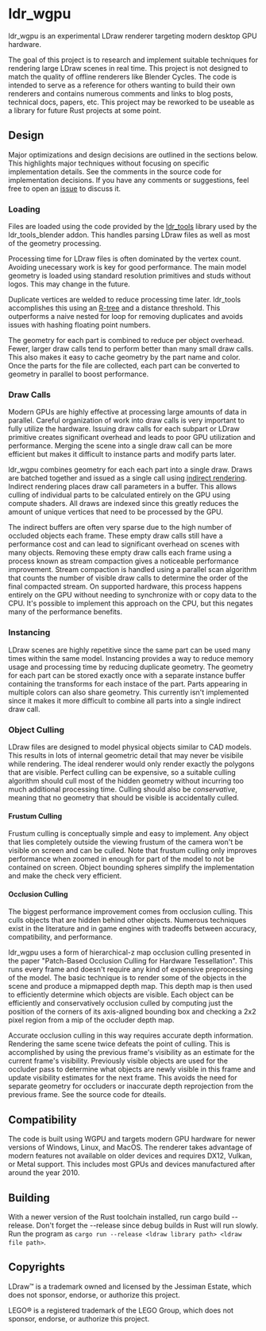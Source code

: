 # ldr_wgpu
ldr_wgpu is an experimental LDraw renderer targeting modern desktop GPU hardware.

The goal of this project is to research and implement suitable techniques for rendering large LDraw scenes in real time. This project is not designed to match the quality of offline renderers like Blender Cycles. The code is intended to serve as a reference for others wanting to build their own renderers and contains numerous comments and links to blog posts, technical docs, papers, etc. This project may be reworked to be useable as a library for future Rust projects at some point.

## Design
Major optimizations and design decisions are outlined in the sections below. This highlights major techniques without focusing on specific implementation details. See the comments in the source code for implementation decisions. If you have any comments or suggestions, feel free to open an [issue](https://github.com/ScanMountGoat/ldr_wgpu/issues) to discuss it.

### Loading
Files are loaded using the code provided by the [ldr_tools](https://github.com/ScanMountGoat/ldr_tools_blender) library used by the ldr_tools_blender addon. This handles parsing LDraw files as well as most of the geometry processing. 

Processing time for LDraw files is often dominated by the vertex count. Avoiding unecessary work is key for good performance. The main model geometry is loaded using standard resolution primitives and studs without logos. This may change in the future. 

Duplicate vertices are welded to reduce processing time later. ldr_tools accomplishes this using an [R-tree](https://en.wikipedia.org/wiki/R-tree) and a distance threshold. This outperforms a naive nested for loop for removing duplicates and avoids issues with hashing floating point numbers.

The geometry for each part is combined to reduce per object overhead. Fewer, larger draw calls tend to perform better than many small draw calls. This also makes it easy to cache geometry by the part name and color. Once the parts for the file are collected, each part can be converted to geometry in parallel to boost performance.

### Draw Calls
Modern GPUs are highly effective at processing large amounts of data in parallel. Careful organization of work into draw calls is very important to fully utilize the hardware. Issuing draw calls for each subpart or LDraw primitive creates significant overhead and leads to poor GPU utilization and performance. Merging the scene into a single draw call can be more efficient but makes it difficult to instance parts and modify parts later. 

ldr_wgpu combines geometry for each each part into a single draw. Draws are batched together and issued as a single call using [indirect rendering](https://www.khronos.org/opengl/wiki/Vertex_Rendering#Indirect_rendering). Indirect rendering places draw call parameters in a buffer. This allows culling of individual parts to be calculated entirely on the GPU using compute shaders. All draws are indexed since this greatly reduces the amount of unique vertices that need to be processed by the GPU.

The indirect buffers are often very sparse due to the high number of occluded objects each frame. These empty draw calls still have a performance cost and can lead to significant overhead on scenes with many objects. Removing these empty draw calls each frame using a process known as stream compaction gives a noticeable performance improvement. Stream compaction is handled using a parallel scan algorithm that counts the number of visible draw calls to determine the order of the final compacted stream. On supported hardware, this process happens entirely on the GPU without needing to synchronize with or copy data to the CPU. It's possible to implement this approach on the CPU, but this negates many of the performance benefits.

### Instancing
LDraw scenes are highly repetitive since the same part can be used many times within the same model. Instancing provides a way to reduce memory usage and processing time by reducing duplicate geometry. The geometry for each part can be stored exactly once with a separate instance buffer containing the transforms for each instace of the part. Parts appearing in multiple colors can also share geometry. This currently isn't implemented since it makes it more difficult to combine all parts into a single indirect draw call.

### Object Culling
LDraw files are designed to model physical objects similar to CAD models. This results in lots of internal geometric detail that may never be visibile while rendering. The ideal renderer would only render exactly the polygons that are visible. Perfect culling can be expensive, so a suitable culling algorithm should cull most of the hidden geometry without incurring too much additional processing time. Culling should also be *conservative*, meaning that no geometry that should be visible is accidentally culled.

#### Frustum Culling
Frustum culling is conceptually simple and easy to implement. Any object that lies completely outside the viewing frustum of the camera won't be visible on screen and can be culled. Note that frustum culling only improves performance when zoomed in enough for part of the model to not be contained on screen. Object bounding spheres simplify the implementation and make the check very efficient.

#### Occlusion Culling
The biggest performance improvement comes from occlusion culling. This culls objects that are hidden behind other objects. Numerous techniques exist in the literature and in game engines with tradeoffs between accuracy, compatibility, and performance. 

ldr_wgpu uses a form of hierarchical-z map occlusion culling presented in the paper "Patch-Based Occlusion Culling for Hardware Tessellation". This runs every frame and doesn't require any kind of expensive preprocessing of the model. The basic technique is to render some of the objects in the scene and produce a mipmapped depth map. This depth map is then used to efficiently determine which objects are visible. Each object can be efficiently and conservatively occlusion culled by computing just the position of the corners of its axis-aligned bounding box and checking a 2x2 pixel region from a mip of the occluder depth map. 

Accurate occlusion culling in this way requires accurate depth information. Rendering the same scene twice defeats the point of culling. This is accomplished by using the previous frame's visibility as an estimate for the current frame's visibility. Previously visible objects are used for the occluder pass to determine what objects are newly visible in this frame and update visibility estimates for the next frame. This avoids the need for separate geometry for occluders or inaccurate depth reprojection from the previous frame. See the source code for dteails.

## Compatibility
The code is built using WGPU and targets modern GPU hardware for newer versions of Windows, Linux, and MacOS. The renderer takes advantage of modern features not available on older devices and requires DX12, Vulkan, or Metal support. This includes most GPUs and devices manufactured after around the year 2010.

## Building
With a newer version of the Rust toolchain installed, run cargo build --release. Don't forget the --release since debug builds in Rust will run slowly. Run the program as `cargo run --release <ldraw library path> <ldraw file path>`.

## Copyrights
LDraw™ is a trademark owned and licensed by the Jessiman Estate, which does not sponsor, endorse, or authorize this project.

LEGO® is a registered trademark of the LEGO Group, which does not sponsor, endorse, or authorize this project.